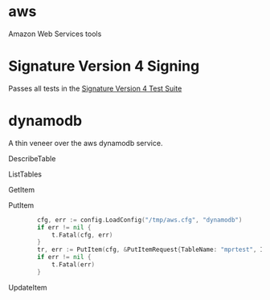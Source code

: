 aws
===

Amazon Web Services tools


Signature Version 4 Signing
===========================

Passes all tests in the [Signature Version 4 Test Suite](http://docs.aws.amazon.com/general/latest/gr/signature-v4-test-suite.html)

dynamodb
========

A thin veneer over the aws dynamodb service.

DescribeTable

ListTables

GetItem

PutItem

```go
    	cfg, err := config.LoadConfig("/tmp/aws.cfg", "dynamodb")
    	if err != nil {
    		t.Fatal(cfg, err)
    	}
    	tr, err := PutItem(cfg, &PutItemRequest{TableName: "mprtest", Item: map[string]AttributeValue{"id": {S: "dyntest"}, "favs": {SS: []string{"f1", "f2", "f4"}}, "ts":{N: "90"}}})
    	if err != nil {
    		t.Fatal(err)
    	}
```

UpdateItem
